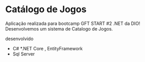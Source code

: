 # Catálogo de Jogos

Aplicação realizada para bootcamp GFT START #2 .NET da DIO!
Desenvolvemos um sistema de Catalogo de Jogos.

desenvolvido
* C#
*.NET Core , EntityFramework
* Sql Server